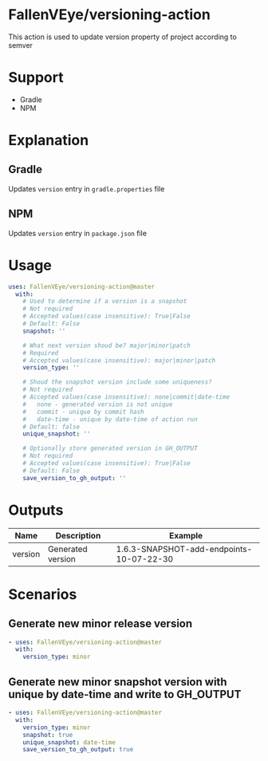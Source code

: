 # FallenVEye/versioning-action
This action is used to update version property of project according to semver

# Support
 - Gradle 
 - NPM

# Explanation
## Gradle
Updates ```version``` entry in ```gradle.properties``` file
## NPM
Updates ```version``` entry in ```package.json``` file

# Usage
``` yaml
uses: FallenVEye/versioning-action@master
  with:
    # Used to determine if a version is a snapshot
    # Not required
    # Accepted values(case insensitive): True|False
    # Default: False
    snapshot: ''

    # What next version shoud be? major|minor|patch
    # Required
    # Accepted values(case insensitive): major|minor|patch
    version_type: ''

    # Shoud the snapshot version include some uniqueness?
    # Not required
    # Accepted values(case insensitive): none|commit|date-time
    #   none - generated version is not unique
    #   commit - unique by commit hash
    #   date-time - unique by date-time of action run 
    # Default: false
    unique_snapshot: ''

    # Optionally store generated version in GH_OUTPUT
    # Not required
    # Accepted values(case insensitive): True|False
    # Default: False
    save_version_to_gh_output: ''   
```

# Outputs
| Name    | Description      | Example                                  |
|---------|------------------|------------------------------------------|
| version | Generated version| 1.6.3-SNAPSHOT-add-endpoints-10-07-22-30 |
    
# Scenarios

## Generate new minor release version
``` yaml
- uses: FallenVEye/versioning-action@master
  with:
    version_type: minor
```

## Generate new minor snapshot version with unique by date-time and write to GH_OUTPUT
``` yaml
- uses: FallenVEye/versioning-action@master
  with:
    version_type: minor
    snapshot: true
    unique_snapshot: date-time
    save_version_to_gh_output: true
```